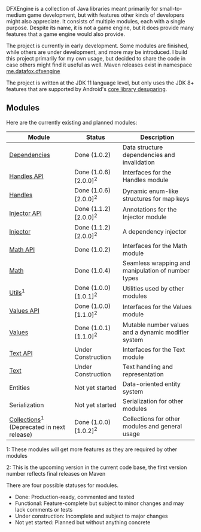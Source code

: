DFXEngine is a collection of Java libraries meant primarily for small-to-medium game 
development, but with features other kinds of developers might also appreciate. It
consists of multiple modules, each with a single purpose. Despite its name, it is not
a game engine, but it does provide many features that a game engine would also provide.

The project is currently in early development. Some modules are finished, while others
are under development, and more may be introduced. I build this project primarily for 
my own usage, but decided to share the code in case others might find it useful as well.
Maven releases exist in namespace 
[me.datafox.dfxengine](https://central.sonatype.com/namespace/me.datafox.dfxengine)

The project is written at the JDK 11 language level, but only uses the JDK 8+ features
that are supported by Android's 
[core library desugaring](https://developer.android.com/studio/write/java8-support).

## Modules

Here are the currently existing and planned modules:

| Module                                                              | Status                            | Description                                         |
|---------------------------------------------------------------------|-----------------------------------|-----------------------------------------------------|
| [Dependencies](dependencies)                                        | Done (1.0.2)                      | Data structure dependencies and invalidation        |
| [Handles API](handles-api)                                          | Done (1.0.6) \[2.0.0]<sup>2</sup> | Interfaces for the Handles module                   |
| [Handles](handles)                                                  | Done (1.0.6) \[2.0.0]<sup>2</sup> | Dynamic enum-like structures for map keys           |
| [Injector API](injector-api)                                        | Done (1.1.2) \[2.0.0]<sup>2</sup> | Annotations for the Injector module                 |
| [Injector](injector)                                                | Done (1.1.2) \[2.0.0]<sup>2</sup> | A dependency injector                               |
| [Math API](math-api)                                                | Done (1.0.2)                      | Interfaces for the Math module                      |
| [Math](math)                                                        | Done (1.0.4)                      | Seamless wrapping and manipulation of number types  |
| [Utils](utils)<sup>1</sup>                                          | Done (1.0.0) \[1.0.1]<sup>2</sup> | Utilities used by other modules                     |
| [Values API](values-api)                                            | Done (1.0.0) \[1.1.0]<sup>2</sup> | Interfaces for the Values module                    |
| [Values](values)                                                    | Done (1.0.1) \[1.1.0]<sup>2</sup> | Mutable number values and a dynamic modifier system |
| [Text API](text-api)                                                | Under Construction                | Interfaces for the Text module                      |
| [Text](text)                                                        | Under Construction                | Text handling and representation                    |
| Entities                                                            | Not yet started                   | Data-oriented entity system                         |
| Serialization                                                       | Not yet started                   | Serialization for other modules                     |
| [Collections](collections)<sup>1</sup> (Deprecated in next release) | Done (1.0.0) \[1.0.2]<sup>2</sup> | Collections for other modules and general usage     |

1: These modules will get more features as they are required by other modules

2: This is the upcoming version in the current code base, the first version number reflects final releases on Maven

There are four possible statuses for modules.

 - Done: Production-ready, commented and tested
 - Functional: Feature-complete but subject to minor changes and may lack comments or tests
 - Under construction: Incomplete and subject to major changes
 - Not yet started: Planned but without anything concrete


